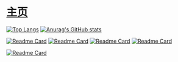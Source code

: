 # [主页](https://OnClick9927.github.io)

[![Top Langs](https://github-readme-stats.vercel.app/api/top-langs/?username=OnClick9927&layout=compact&theme=dark&show_icons=true)](https://OnClick9927.github.io)
[![Anurag's GitHub stats](https://github-readme-stats.vercel.app/api?username=OnClick9927&hide=prs&count_private=true&theme=dark&show_icons=true)](https://OnClick9927.github.io)

[![Readme Card](https://github-readme-stats.vercel.app/api/pin/?username=OnClick9927&repo=IFramework&theme=dark&show_icons=true)](https://github.com/OnClick9927/IFramework)
[![Readme Card](https://github-readme-stats.vercel.app/api/pin/?username=OnClick9927&repo=IFramework-Unity&theme=dark&show_icons=true)](https://github.com/OnClick9927/IFramework-Unity)
[![Readme Card](https://github-readme-stats.vercel.app/api/pin/?username=OnClick9927&repo=WooAsset&theme=dark&show_icons=true)](https://github.com/OnClick9927/WooAsset)
[![Readme Card](https://github-readme-stats.vercel.app/api/pin/?username=OnClick9927&repo=WooLocalization&theme=dark&show_icons=true)](https://github.com/OnClick9927/WooLocalization)


[![Readme Card](https://github-readme-stats.vercel.app/api/pin/?username=OnClick9927&repo=WooPool&theme=dark&show_icons=true)](https://github.com/OnClick9927/WooPool)

